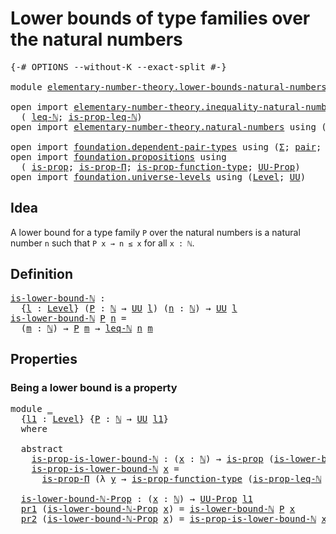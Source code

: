 # Lower bounds of type families over the natural numbers

<pre class="Agda"><a id="67" class="Symbol">{-#</a> <a id="71" class="Keyword">OPTIONS</a> <a id="79" class="Pragma">--without-K</a> <a id="91" class="Pragma">--exact-split</a> <a id="105" class="Symbol">#-}</a>

<a id="110" class="Keyword">module</a> <a id="117" href="elementary-number-theory.lower-bounds-natural-numbers.html" class="Module">elementary-number-theory.lower-bounds-natural-numbers</a> <a id="171" class="Keyword">where</a>

<a id="178" class="Keyword">open</a> <a id="183" class="Keyword">import</a> <a id="190" href="elementary-number-theory.inequality-natural-numbers.html" class="Module">elementary-number-theory.inequality-natural-numbers</a> <a id="242" class="Keyword">using</a>
  <a id="250" class="Symbol">(</a> <a id="252" href="elementary-number-theory.inequality-natural-numbers.html#1407" class="Function">leq-ℕ</a><a id="257" class="Symbol">;</a> <a id="259" href="elementary-number-theory.inequality-natural-numbers.html#16547" class="Function">is-prop-leq-ℕ</a><a id="272" class="Symbol">)</a>
<a id="274" class="Keyword">open</a> <a id="279" class="Keyword">import</a> <a id="286" href="elementary-number-theory.natural-numbers.html" class="Module">elementary-number-theory.natural-numbers</a> <a id="327" class="Keyword">using</a> <a id="333" class="Symbol">(</a><a id="334" href="elementary-number-theory.natural-numbers.html#1438" class="Datatype">ℕ</a><a id="335" class="Symbol">)</a>

<a id="338" class="Keyword">open</a> <a id="343" class="Keyword">import</a> <a id="350" href="foundation.dependent-pair-types.html" class="Module">foundation.dependent-pair-types</a> <a id="382" class="Keyword">using</a> <a id="388" class="Symbol">(</a><a id="389" href="foundation-core.dependent-pair-types.html#502" class="Record">Σ</a><a id="390" class="Symbol">;</a> <a id="392" href="foundation-core.dependent-pair-types.html#575" class="InductiveConstructor">pair</a><a id="396" class="Symbol">;</a> <a id="398" href="foundation-core.dependent-pair-types.html#592" class="Field">pr1</a><a id="401" class="Symbol">;</a> <a id="403" href="foundation-core.dependent-pair-types.html#604" class="Field">pr2</a><a id="406" class="Symbol">)</a>
<a id="408" class="Keyword">open</a> <a id="413" class="Keyword">import</a> <a id="420" href="foundation.propositions.html" class="Module">foundation.propositions</a> <a id="444" class="Keyword">using</a>
  <a id="452" class="Symbol">(</a> <a id="454" href="foundation-core.propositions.html#1246" class="Function">is-prop</a><a id="461" class="Symbol">;</a> <a id="463" href="foundation.propositions.html#1492" class="Function">is-prop-Π</a><a id="472" class="Symbol">;</a> <a id="474" href="foundation.propositions.html#3080" class="Function">is-prop-function-type</a><a id="495" class="Symbol">;</a> <a id="497" href="foundation-core.propositions.html#1322" class="Function">UU-Prop</a><a id="504" class="Symbol">)</a>
<a id="506" class="Keyword">open</a> <a id="511" class="Keyword">import</a> <a id="518" href="foundation.universe-levels.html" class="Module">foundation.universe-levels</a> <a id="545" class="Keyword">using</a> <a id="551" class="Symbol">(</a><a id="552" href="Agda.Primitive.html#597" class="Postulate">Level</a><a id="557" class="Symbol">;</a> <a id="559" href="foundation-core.universe-levels.html#222" class="Primitive">UU</a><a id="561" class="Symbol">)</a>
</pre>
## Idea

A lower bound for a type family `P` over the natural numbers is a natural number `n` such that `P x → n ≤ x` for all `x : ℕ`.

## Definition

<pre class="Agda"><a id="is-lower-bound-ℕ"></a><a id="727" href="elementary-number-theory.lower-bounds-natural-numbers.html#727" class="Function">is-lower-bound-ℕ</a> <a id="744" class="Symbol">:</a>
  <a id="748" class="Symbol">{</a><a id="749" href="elementary-number-theory.lower-bounds-natural-numbers.html#749" class="Bound">l</a> <a id="751" class="Symbol">:</a> <a id="753" href="Agda.Primitive.html#597" class="Postulate">Level</a><a id="758" class="Symbol">}</a> <a id="760" class="Symbol">(</a><a id="761" href="elementary-number-theory.lower-bounds-natural-numbers.html#761" class="Bound">P</a> <a id="763" class="Symbol">:</a> <a id="765" href="elementary-number-theory.natural-numbers.html#1438" class="Datatype">ℕ</a> <a id="767" class="Symbol">→</a> <a id="769" href="foundation-core.universe-levels.html#222" class="Primitive">UU</a> <a id="772" href="elementary-number-theory.lower-bounds-natural-numbers.html#749" class="Bound">l</a><a id="773" class="Symbol">)</a> <a id="775" class="Symbol">(</a><a id="776" href="elementary-number-theory.lower-bounds-natural-numbers.html#776" class="Bound">n</a> <a id="778" class="Symbol">:</a> <a id="780" href="elementary-number-theory.natural-numbers.html#1438" class="Datatype">ℕ</a><a id="781" class="Symbol">)</a> <a id="783" class="Symbol">→</a> <a id="785" href="foundation-core.universe-levels.html#222" class="Primitive">UU</a> <a id="788" href="elementary-number-theory.lower-bounds-natural-numbers.html#749" class="Bound">l</a>
<a id="790" href="elementary-number-theory.lower-bounds-natural-numbers.html#727" class="Function">is-lower-bound-ℕ</a> <a id="807" href="elementary-number-theory.lower-bounds-natural-numbers.html#807" class="Bound">P</a> <a id="809" href="elementary-number-theory.lower-bounds-natural-numbers.html#809" class="Bound">n</a> <a id="811" class="Symbol">=</a>
  <a id="815" class="Symbol">(</a><a id="816" href="elementary-number-theory.lower-bounds-natural-numbers.html#816" class="Bound">m</a> <a id="818" class="Symbol">:</a> <a id="820" href="elementary-number-theory.natural-numbers.html#1438" class="Datatype">ℕ</a><a id="821" class="Symbol">)</a> <a id="823" class="Symbol">→</a> <a id="825" href="elementary-number-theory.lower-bounds-natural-numbers.html#807" class="Bound">P</a> <a id="827" href="elementary-number-theory.lower-bounds-natural-numbers.html#816" class="Bound">m</a> <a id="829" class="Symbol">→</a> <a id="831" href="elementary-number-theory.inequality-natural-numbers.html#1407" class="Function">leq-ℕ</a> <a id="837" href="elementary-number-theory.lower-bounds-natural-numbers.html#809" class="Bound">n</a> <a id="839" href="elementary-number-theory.lower-bounds-natural-numbers.html#816" class="Bound">m</a>
</pre>
## Properties

### Being a lower bound is a property

<pre class="Agda"><a id="908" class="Keyword">module</a> <a id="915" href="elementary-number-theory.lower-bounds-natural-numbers.html#915" class="Module">_</a>
  <a id="919" class="Symbol">{</a><a id="920" href="elementary-number-theory.lower-bounds-natural-numbers.html#920" class="Bound">l1</a> <a id="923" class="Symbol">:</a> <a id="925" href="Agda.Primitive.html#597" class="Postulate">Level</a><a id="930" class="Symbol">}</a> <a id="932" class="Symbol">{</a><a id="933" href="elementary-number-theory.lower-bounds-natural-numbers.html#933" class="Bound">P</a> <a id="935" class="Symbol">:</a> <a id="937" href="elementary-number-theory.natural-numbers.html#1438" class="Datatype">ℕ</a> <a id="939" class="Symbol">→</a> <a id="941" href="foundation-core.universe-levels.html#222" class="Primitive">UU</a> <a id="944" href="elementary-number-theory.lower-bounds-natural-numbers.html#920" class="Bound">l1</a><a id="946" class="Symbol">}</a>
  <a id="950" class="Keyword">where</a>

  <a id="959" class="Keyword">abstract</a>
    <a id="972" href="elementary-number-theory.lower-bounds-natural-numbers.html#972" class="Function">is-prop-is-lower-bound-ℕ</a> <a id="997" class="Symbol">:</a> <a id="999" class="Symbol">(</a><a id="1000" href="elementary-number-theory.lower-bounds-natural-numbers.html#1000" class="Bound">x</a> <a id="1002" class="Symbol">:</a> <a id="1004" href="elementary-number-theory.natural-numbers.html#1438" class="Datatype">ℕ</a><a id="1005" class="Symbol">)</a> <a id="1007" class="Symbol">→</a> <a id="1009" href="foundation-core.propositions.html#1246" class="Function">is-prop</a> <a id="1017" class="Symbol">(</a><a id="1018" href="elementary-number-theory.lower-bounds-natural-numbers.html#727" class="Function">is-lower-bound-ℕ</a> <a id="1035" href="elementary-number-theory.lower-bounds-natural-numbers.html#933" class="Bound">P</a> <a id="1037" href="elementary-number-theory.lower-bounds-natural-numbers.html#1000" class="Bound">x</a><a id="1038" class="Symbol">)</a>
    <a id="1044" href="elementary-number-theory.lower-bounds-natural-numbers.html#972" class="Function">is-prop-is-lower-bound-ℕ</a> <a id="1069" href="elementary-number-theory.lower-bounds-natural-numbers.html#1069" class="Bound">x</a> <a id="1071" class="Symbol">=</a>
      <a id="1079" href="foundation.propositions.html#1492" class="Function">is-prop-Π</a> <a id="1089" class="Symbol">(λ</a> <a id="1092" href="elementary-number-theory.lower-bounds-natural-numbers.html#1092" class="Bound">y</a> <a id="1094" class="Symbol">→</a> <a id="1096" href="foundation.propositions.html#3080" class="Function">is-prop-function-type</a> <a id="1118" class="Symbol">(</a><a id="1119" href="elementary-number-theory.inequality-natural-numbers.html#16547" class="Function">is-prop-leq-ℕ</a> <a id="1133" href="elementary-number-theory.lower-bounds-natural-numbers.html#1069" class="Bound">x</a> <a id="1135" href="elementary-number-theory.lower-bounds-natural-numbers.html#1092" class="Bound">y</a><a id="1136" class="Symbol">))</a>

  <a id="1142" href="elementary-number-theory.lower-bounds-natural-numbers.html#1142" class="Function">is-lower-bound-ℕ-Prop</a> <a id="1164" class="Symbol">:</a> <a id="1166" class="Symbol">(</a><a id="1167" href="elementary-number-theory.lower-bounds-natural-numbers.html#1167" class="Bound">x</a> <a id="1169" class="Symbol">:</a> <a id="1171" href="elementary-number-theory.natural-numbers.html#1438" class="Datatype">ℕ</a><a id="1172" class="Symbol">)</a> <a id="1174" class="Symbol">→</a> <a id="1176" href="foundation-core.propositions.html#1322" class="Function">UU-Prop</a> <a id="1184" href="elementary-number-theory.lower-bounds-natural-numbers.html#920" class="Bound">l1</a>
  <a id="1189" href="foundation-core.dependent-pair-types.html#592" class="Field">pr1</a> <a id="1193" class="Symbol">(</a><a id="1194" href="elementary-number-theory.lower-bounds-natural-numbers.html#1142" class="Function">is-lower-bound-ℕ-Prop</a> <a id="1216" href="elementary-number-theory.lower-bounds-natural-numbers.html#1216" class="Bound">x</a><a id="1217" class="Symbol">)</a> <a id="1219" class="Symbol">=</a> <a id="1221" href="elementary-number-theory.lower-bounds-natural-numbers.html#727" class="Function">is-lower-bound-ℕ</a> <a id="1238" href="elementary-number-theory.lower-bounds-natural-numbers.html#933" class="Bound">P</a> <a id="1240" href="elementary-number-theory.lower-bounds-natural-numbers.html#1216" class="Bound">x</a>
  <a id="1244" href="foundation-core.dependent-pair-types.html#604" class="Field">pr2</a> <a id="1248" class="Symbol">(</a><a id="1249" href="elementary-number-theory.lower-bounds-natural-numbers.html#1142" class="Function">is-lower-bound-ℕ-Prop</a> <a id="1271" href="elementary-number-theory.lower-bounds-natural-numbers.html#1271" class="Bound">x</a><a id="1272" class="Symbol">)</a> <a id="1274" class="Symbol">=</a> <a id="1276" href="elementary-number-theory.lower-bounds-natural-numbers.html#972" class="Function">is-prop-is-lower-bound-ℕ</a> <a id="1301" href="elementary-number-theory.lower-bounds-natural-numbers.html#1271" class="Bound">x</a>
</pre>